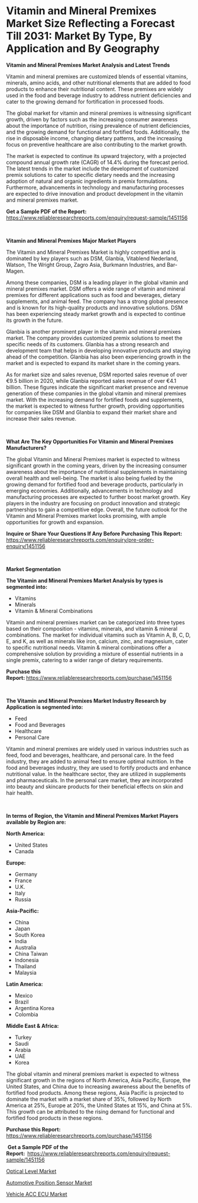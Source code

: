<p><h1>Vitamin and Mineral Premixes Market Size Reflecting a Forecast Till 2031: Market By Type, By Application and By Geography</h1></p><p><strong>Vitamin and Mineral Premixes Market Analysis and Latest Trends</strong></p>
<p><p>Vitamin and mineral premixes are customized blends of essential vitamins, minerals, amino acids, and other nutritional elements that are added to food products to enhance their nutritional content. These premixes are widely used in the food and beverage industry to address nutrient deficiencies and cater to the growing demand for fortification in processed foods.</p><p>The global market for vitamin and mineral premixes is witnessing significant growth, driven by factors such as the increasing consumer awareness about the importance of nutrition, rising prevalence of nutrient deficiencies, and the growing demand for functional and fortified foods. Additionally, the rise in disposable income, changing dietary patterns, and the increasing focus on preventive healthcare are also contributing to the market growth.</p><p>The market is expected to continue its upward trajectory, with a projected compound annual growth rate (CAGR) of 14.4% during the forecast period. The latest trends in the market include the development of customized premix solutions to cater to specific dietary needs and the increasing adoption of natural and organic ingredients in premix formulations. Furthermore, advancements in technology and manufacturing processes are expected to drive innovation and product development in the vitamin and mineral premixes market.</p></p>
<p><strong>Get a Sample PDF of the Report:&nbsp;</strong> <a href="https://www.reliableresearchreports.com/enquiry/request-sample/1451156">https://www.reliableresearchreports.com/enquiry/request-sample/1451156</a></p>
<p>&nbsp;</p>
<p><strong>Vitamin and Mineral Premixes Major Market Players</strong></p>
<p><p>The Vitamin and Mineral Premixes Market is highly competitive and is dominated by key players such as DSM, Glanbia, Vitablend Nederland, Watson, The Wright Group, Zagro Asia, Burkmann Industries, and Bar-Magen.</p><p>Among these companies, DSM is a leading player in the global vitamin and mineral premixes market. DSM offers a wide range of vitamin and mineral premixes for different applications such as food and beverages, dietary supplements, and animal feed. The company has a strong global presence and is known for its high-quality products and innovative solutions. DSM has been experiencing steady market growth and is expected to continue its growth in the future.</p><p>Glanbia is another prominent player in the vitamin and mineral premixes market. The company provides customized premix solutions to meet the specific needs of its customers. Glanbia has a strong research and development team that helps in developing innovative products and staying ahead of the competition. Glanbia has also been experiencing growth in the market and is expected to expand its market share in the coming years.</p><p>As for market size and sales revenue, DSM reported sales revenue of over €9.5 billion in 2020, while Glanbia reported sales revenue of over €4.1 billion. These figures indicate the significant market presence and revenue generation of these companies in the global vitamin and mineral premixes market. With the increasing demand for fortified foods and supplements, the market is expected to witness further growth, providing opportunities for companies like DSM and Glanbia to expand their market share and increase their sales revenue.</p></p>
<p>&nbsp;</p>
<p><strong>What Are The Key Opportunities For Vitamin and Mineral Premixes Manufacturers?</strong></p>
<p><p>The global Vitamin and Mineral Premixes market is expected to witness significant growth in the coming years, driven by the increasing consumer awareness about the importance of nutritional supplements in maintaining overall health and well-being. The market is also being fueled by the growing demand for fortified food and beverage products, particularly in emerging economies. Additionally, advancements in technology and manufacturing processes are expected to further boost market growth. Key players in the industry are focusing on product innovation and strategic partnerships to gain a competitive edge. Overall, the future outlook for the Vitamin and Mineral Premixes market looks promising, with ample opportunities for growth and expansion.</p></p>
<p><strong>Inquire or Share Your Questions If Any Before Purchasing This Report:</strong> <a href="https://www.reliableresearchreports.com/enquiry/pre-order-enquiry/1451156">https://www.reliableresearchreports.com/enquiry/pre-order-enquiry/1451156</a></p>
<p>&nbsp;</p>
<p><strong>Market Segmentation</strong></p>
<p><strong>The Vitamin and Mineral Premixes Market Analysis by types is segmented into:</strong></p>
<p><ul><li>Vitamins</li><li>Minerals</li><li>Vitamin & Mineral Combinations</li></ul></p>
<p><p>Vitamin and mineral premixes market can be categorized into three types based on their composition - vitamins, minerals, and vitamin & mineral combinations. The market for individual vitamins such as Vitamin A, B, C, D, E, and K, as well as minerals like iron, calcium, zinc, and magnesium, cater to specific nutritional needs. Vitamin & mineral combinations offer a comprehensive solution by providing a mixture of essential nutrients in a single premix, catering to a wider range of dietary requirements.</p></p>
<p><strong>Purchase this Report:&nbsp;</strong><a href="https://www.reliableresearchreports.com/purchase/1451156">https://www.reliableresearchreports.com/purchase/1451156</a></p>
<p>&nbsp;</p>
<p><strong>The Vitamin and Mineral Premixes Market Industry Research by Application is segmented into:</strong></p>
<p><ul><li>Feed</li><li>Food and Beverages</li><li>Healthcare</li><li>Personal Care</li></ul></p>
<p><p>Vitamin and mineral premixes are widely used in various industries such as feed, food and beverages, healthcare, and personal care. In the feed industry, they are added to animal feed to ensure optimal nutrition. In the food and beverages industry, they are used to fortify products and enhance nutritional value. In the healthcare sector, they are utilized in supplements and pharmaceuticals. In the personal care market, they are incorporated into beauty and skincare products for their beneficial effects on skin and hair health.</p></p>
<p>&nbsp;</p>
<p><strong>In terms of Region, the Vitamin and Mineral Premixes Market Players available by Region are:</strong></p>
<p>
    <p> <strong> North America: </strong>
        <ul>
            <li>United States</li>
            <li>Canada</li>
        </ul>
        </p> 
    <p> <strong> Europe: </strong>
        <ul>
            <li>Germany</li>
            <li>France</li>
            <li>U.K.</li>
            <li>Italy</li>
            <li>Russia</li>
        </ul>
        </p> 
    <p> <strong> Asia-Pacific: </strong>
        <ul>
            <li>China</li>
            <li>Japan</li>
            <li>South Korea</li>
            <li>India</li>
            <li>Australia</li>
            <li>China Taiwan</li>
            <li>Indonesia</li>
            <li>Thailand</li>
            <li>Malaysia</li>
        </ul>
        </p> 
    <p> <strong> Latin America: </strong>
        <ul>
            <li>Mexico</li>
            <li>Brazil</li>
            <li>Argentina Korea</li>
            <li>Colombia</li>
        </ul>
        </p> 
    <p> <strong> Middle East & Africa: </strong>
        <ul>
            <li>Turkey</li>
            <li>Saudi</li>
            <li>Arabia</li>
            <li>UAE</li>
            <li>Korea</li>
        </ul>
    </p>
    </p>
<p><p>The global vitamin and mineral premixes market is expected to witness significant growth in the regions of North America, Asia Pacific, Europe, the United States, and China due to increasing awareness about the benefits of fortified food products. Among these regions, Asia Pacific is projected to dominate the market with a market share of 35%, followed by North America at 25%, Europe at 20%, the United States at 15%, and China at 5%. This growth can be attributed to the rising demand for functional and fortified food products in these regions.</p></p>
<p><strong>Purchase this Report: </strong><a href="https://www.reliableresearchreports.com/purchase/1451156">https://www.reliableresearchreports.com/purchase/1451156</a></p>
<p>&nbsp;<strong>Get a Sample PDF of the Report:&nbsp;&nbsp;</strong><a href="https://www.reliableresearchreports.com/enquiry/request-sample/1451156">https://www.reliableresearchreports.com/enquiry/request-sample/1451156</a></p>
<p><strong></strong></p>
<p><p><a href="https://view.publitas.com/reportprime-1/optical-level-market-research-report-reveals-the-latest-trends-and-opportunities-of-this-market-for-period-from-2023-2030/">Optical Level Market</a></p><p><a href="https://view.publitas.com/reportprime-1/automotive-position-sensor-market-size-share-trends-analysis-report-by-application-regional-outlook-competitive-strategies-and-segment-forecasts-2023-2030/">Automotive Position Sensor Market</a></p><p><a href="https://view.publitas.com/reportprime-1/vehicle-acc-ecu-market-size-and-examines-its-market-scope-with-a-primary-focus-on-growth-opportunities-and-forecasted-trends-spanning-from-2023-to-2030/">Vehicle ACC ECU Market</a></p></p>
